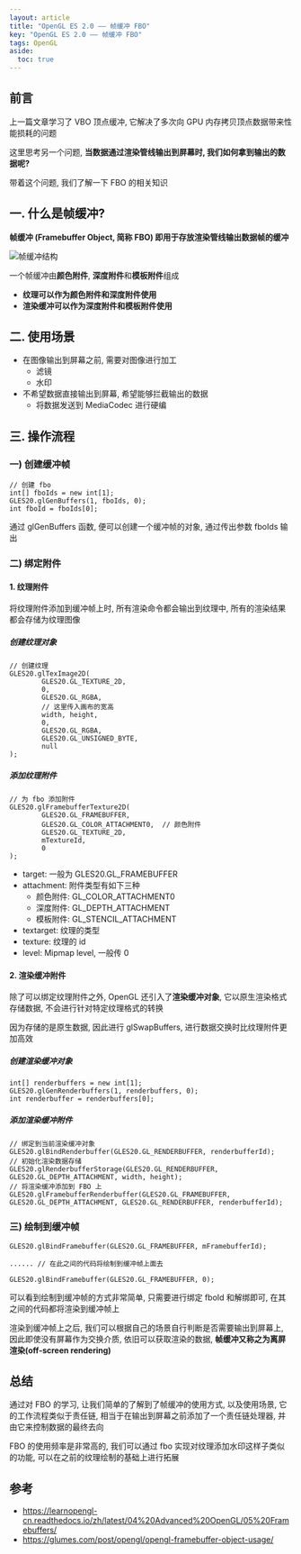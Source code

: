 ```yaml
---
layout: article
title: "OpenGL ES 2.0 —— 帧缓冲 FBO"
key: "OpenGL ES 2.0 —— 帧缓冲 FBO"
tags: OpenGL
aside:
  toc: true
---
```


## 前言
上一篇文章学习了 VBO 顶点缓冲, 它解决了多次向 GPU 内存拷贝顶点数据带来性能损耗的问题

这里思考另一个问题, **当数据通过渲染管线输出到屏幕时, 我们如何拿到输出的数据呢?**

带着这个问题, 我们了解一下 FBO 的相关知识

## 一. 什么是帧缓冲?
**帧缓冲 (Framebuffer Object, 简称 FBO) 即用于存放渲染管线输出数据帧的缓冲**

![帧缓冲结构](https://i.loli.net/2019/08/13/45SbEvh68qOTKyt.jpg)

一个帧缓冲由**颜色附件**, **深度附件**和**模板附件**组成
- **纹理可以作为颜色附件和深度附件使用**
- **渲染缓冲可以作为深度附件和模板附件使用**

## 二. 使用场景
- 在图像输出到屏幕之前, 需要对图像进行加工
  - 滤镜
  - 水印
- 不希望数据直接输出到屏幕, 希望能够拦截输出的数据
  - 将数据发送到 MediaCodec 进行硬编 

<!--more-->

## 三. 操作流程
### 一) 创建缓冲帧
```
// 创建 fbo
int[] fboIds = new int[1];
GLES20.glGenBuffers(1, fboIds, 0);
int fboId = fboIds[0];
```
通过 glGenBuffers 函数, 便可以创建一个缓冲帧的对象, 通过传出参数 fboIds 输出

### 二) 绑定附件
#### 1. 纹理附件
将纹理附件添加到缓冲帧上时, 所有渲染命令都会输出到纹理中, 所有的渲染结果都会存储为纹理图像

##### 创建纹理对象
```
// 创建纹理
GLES20.glTexImage2D(
        GLES20.GL_TEXTURE_2D,
        0,
        GLES20.GL_RGBA,
        // 这里传入画布的宽高
        width, height,
        0,
        GLES20.GL_RGBA,
        GLES20.GL_UNSIGNED_BYTE,
        null
);
```

##### 添加纹理附件
```
// 为 fbo 添加附件
GLES20.glFramebufferTexture2D(
        GLES20.GL_FRAMEBUFFER,
        GLES20.GL_COLOR_ATTACHMENT0,  // 颜色附件
        GLES20.GL_TEXTURE_2D,
        mTextureId,
        0
);
```
- target: 一般为 GLES20.GL_FRAMEBUFFER
- attachment: 附件类型有如下三种
  - 颜色附件: GL_COLOR_ATTACHMENT0
  - 深度附件: GL_DEPTH_ATTACHMENT
  - 模板附件: GL_STENCIL_ATTACHMENT
- textarget: 纹理的类型
- texture: 纹理的 id
- level: Mipmap level, 一般传 0

#### 2. 渲染缓冲附件
除了可以绑定纹理附件之外, OpenGL 还引入了**渲染缓冲对象**, 它以原生渲染格式存储数据, 不会进行针对特定纹理格式的转换

因为存储的是原生数据, 因此进行 glSwapBuffers, 进行数据交换时比纹理附件更加高效

##### 创建渲染缓冲对象
```
int[] renderbuffers = new int[1];
GLES20.glGenRenderbuffers(1, renderbuffers, 0);
int renderbuffer = renderbuffers[0];
```

##### 添加渲染缓冲附件
```
// 绑定到当前渲染缓冲对象
GLES20.glBindRenderbuffer(GLES20.GL_RENDERBUFFER, renderbufferId);
// 初始化渲染数据存储
GLES20.glRenderbufferStorage(GLES20.GL_RENDERBUFFER, GLES20.GL_DEPTH_ATTACHMENT, width, height);
// 将渲染缓冲添加到 FBO 上
GLES20.glFramebufferRenderbuffer(GLES20.GL_FRAMEBUFFER, GLES20.GL_DEPTH_ATTACHMENT, GLES20.GL_RENDERBUFFER, renderbufferId);
```

### 三) 绘制到缓冲帧
```
GLES20.glBindFramebuffer(GLES20.GL_FRAMEBUFFER, mFramebufferId);

...... // 在此之间的代码将绘制到缓冲帧上面去

GLES20.glBindFramebuffer(GLES20.GL_FRAMEBUFFER, 0);
```
可以看到绘制到缓冲帧的方式非常简单, 只需要进行绑定 fboId 和解绑即可, 在其之间的代码都将渲染到缓冲帧上

渲染到缓冲帧上之后, 我们可以根据自己的场景自行判断是否需要输出到屏幕上, 因此即使没有屏幕作为交换介质, 依旧可以获取渲染的数据, **帧缓冲又称之为离屏渲染(off-screen rendering)**

## 总结
通过对 FBO 的学习, 让我们简单的了解到了帧缓冲的使用方式, 以及使用场景, 它的工作流程类似于责任链, 相当于在输出到屏幕之前添加了一个责任链处理器, 并由它来控制数据的最终去向

FBO 的使用频率是非常高的, 我们可以通过 fbo 实现对纹理添加水印这样子类似的功能, 可以在之前的纹理绘制的基础上进行拓展

## 参考
- https://learnopengl-cn.readthedocs.io/zh/latest/04%20Advanced%20OpenGL/05%20Framebuffers/
- https://glumes.com/post/opengl/opengl-framebuffer-object-usage/